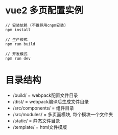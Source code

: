 # vue2 多页配置实例

```
// 安装依赖 (不推荐用cnpm安装)
npm install

// 生产模式
npm run build

// 开发模式
npm run dev
```

# 目录结构
- /build/          = webpack配置文件目录
- /dist/           = webpack编译后生成文件目录
- /src/components/ = 组件目录
- /src/modules/    = 多页面模块, 每个模块一个文件夹
- /static/         = 静态文件目录
- /template/       = html文件模版
